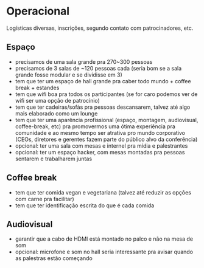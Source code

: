 # Operacional

Logísticas diversas, inscrições, segundo contato com patrocinadores, etc.

## Espaço

* precisamos de uma sala grande pra 270~300 pessoas
* precisamos de 3 salas de ~120 pessoas cada (seria bom se a sala grande fosse modular e se dividisse em 3)
* tem que ter um espaço de hall grande pra caber todo mundo + coffee break + estandes
* tem que wifi boa pra todos os participantes (se for caro podemos ver de wifi ser uma opção de patrocínio)
* tem que ter cadeiras/sofás pra pessoas descansarem, talvez até algo mais elaborado como um lounge
* tem que ter uma aparência profissional (espaço, montagem, audiovisual, coffee-break, etc) pra promovermos uma ótima experiência pra comunidade e ao mesmo tempo ser atrativa pro mundo corporativo (CEOs, diretores e gerentes fazem parte do público alvo da conferência)
* opcional: ter uma sala com mesas e internel pra mídia e palestrantes
* opcional: ter um espaço hacker, com mesas montadas pra pessoas sentarem e trabalharem juntas

## Coffee break

* tem que ter comida vegan e vegetariana (talvez até reduzir as opções com carne pra facilitar)
* tem que ter identificação escrita do que é cada comida

## Audiovisual

* garantir que a cabo de HDMI está montado no palco e não na mesa de som
* opcional: microfone e som no hall seria interessante pra avisar quando as palestras estão começando
